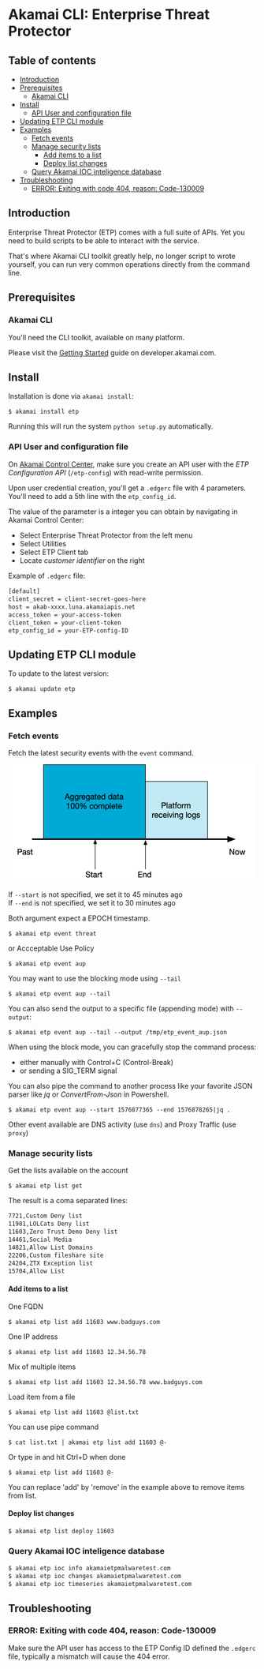 # Akamai CLI: Enterprise Threat Protector<!-- omit in toc -->

## Table of contents<!-- omit in toc -->

- [Introduction](#introduction)
- [Prerequisites](#prerequisites)
  - [Akamai CLI](#akamai-cli)
- [Install](#install)
  - [API User and configuration file](#api-user-and-configuration-file)
- [Updating ETP CLI module](#updating-etp-cli-module)
- [Examples](#examples)
  - [Fetch events](#fetch-events)
  - [Manage security lists](#manage-security-lists)
    - [Add items to a list](#add-items-to-a-list)
    - [Deploy list changes](#deploy-list-changes)
  - [Query Akamai IOC inteligence database](#query-akamai-ioc-inteligence-database)
- [Troubleshooting](#troubleshooting)
  - [ERROR: Exiting with code 404, reason: Code-130009](#error-exiting-with-code-404-reason-code-130009)

## Introduction

Enterprise Threat Protector (ETP) comes with a full suite of APIs. 
Yet you need to build scripts to be able to interact with the service.

That's where Akamai CLI toolkit greatly help, no longer script to wrote yourself, you can run very common operations directly from the command line.

## Prerequisites

### Akamai CLI

You'll need the CLI toolkit, available on many platform.

Please visit the [Getting Started](https://developer.akamai.com/cli/docs/getting-started) guide on developer.akamai.com.

## Install

Installation is done via `akamai install`:

```
$ akamai install etp
```

Running this will run the system `python setup.py` automatically. 

### API User and configuration file

On [Akamai Control Center](https://control.akamai.com), make sure you create an API user 
with the _ETP Configuration API_ (`/etp-config`) with read-write permission.

Upon user credential creation, you'll get a `.edgerc` file with 4 parameters.
You'll need to add a 5th line with the `etp_config_id`. 

The value of the parameter is a integer you can obtain by navigating in Akamai Control Center: 

- Select Enterprise Threat Protector from the left menu
- Select Utilities 
- Select ETP Client tab 
- Locate _customer identifier_ on the right

Example of `.edgerc` file:
```
[default]
client_secret = client-secret-goes-here
host = akab-xxxx.luna.akamaiapis.net
access_token = your-access-token
client_token = your-client-token
etp_config_id = your-ETP-config-ID
```

## Updating ETP CLI module

To update to the latest version:

```
$ akamai update etp
```

## Examples

### Fetch events

Fetch the latest security events with the `event` command.

![start and end definition](docs/receiving-data.png "start and end definition")

If `--start` is not specified, we set it to 45 minutes ago  
If `--end` is not specified, we set it to 30 minutes ago

Both argument expect a EPOCH timestamp.

```
$ akamai etp event threat
```

or Accceptable Use Policy

```
$ akamai etp event aup
```

You may want to use the blocking mode using `--tail`

```
$ akamai etp event aup --tail
```

You can also send the output to a specific file (appending mode) with `--output`:

```
$ akamai etp event aup --tail --output /tmp/etp_event_aup.json
```

When using the block mode, you can gracefully stop the command process:
- either manually with Control+C (Control-Break)
- or sending a SIG_TERM signal

You can also pipe the command to another process like your favorite JSON parser like _jq_ or _ConvertFrom-Json_ in Powershell.

```
$ akamai etp event aup --start 1576877365 --end 1576878265|jq .
```

Other event available are DNS activity (use `dns`) and Proxy Traffic (use `proxy`)

### Manage security lists

Get the lists available on the account
```
$ akamai etp list get
```

The result is a coma separated lines:

```
7721,Custom Deny list
11981,LOLCats Deny list
11603,Zero Trust Demo Deny list
14461,Social Media
14821,Allow List Domains
22206,Custom fileshare site
24204,ZTX Exception list
15704,Allow List
```

#### Add items to a list

One FQDN
```
$ akamai etp list add 11603 www.badguys.com
```

One IP address
```
$ akamai etp list add 11603 12.34.56.78
```

Mix of multiple items
```
$ akamai etp list add 11603 12.34.56.78 www.badguys.com
```

Load item from a file
```
$ akamai etp list add 11603 @list.txt
```

You can use pipe command
```
$ cat list.txt | akamai etp list add 11603 @-
```

Or type in and hit Ctrl+D when done
```
$ akamai etp list add 11603 @-
```

You can replace 'add' by 'remove' in the example above to remove items from list.

#### Deploy list changes

```
$ akamai etp list deploy 11603
```

### Query Akamai IOC inteligence database

```
$ akamai etp ioc info akamaietpmalwaretest.com
$ akamai etp ioc changes akamaietpmalwaretest.com
$ akamai etp ioc timeseries akamaietpmalwaretest.com
```

## Troubleshooting

### ERROR: Exiting with code 404, reason: Code-130009

Make sure the API user has access to the ETP Config ID defined the `.edgerc` file, typically a mismatch will cause the 404 error.